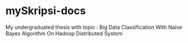 # mySkripsi-docs
My undergraduated thesis with topic : Big Data Classification With Naive Bayes Algorithm On Hadoop Distributed System
